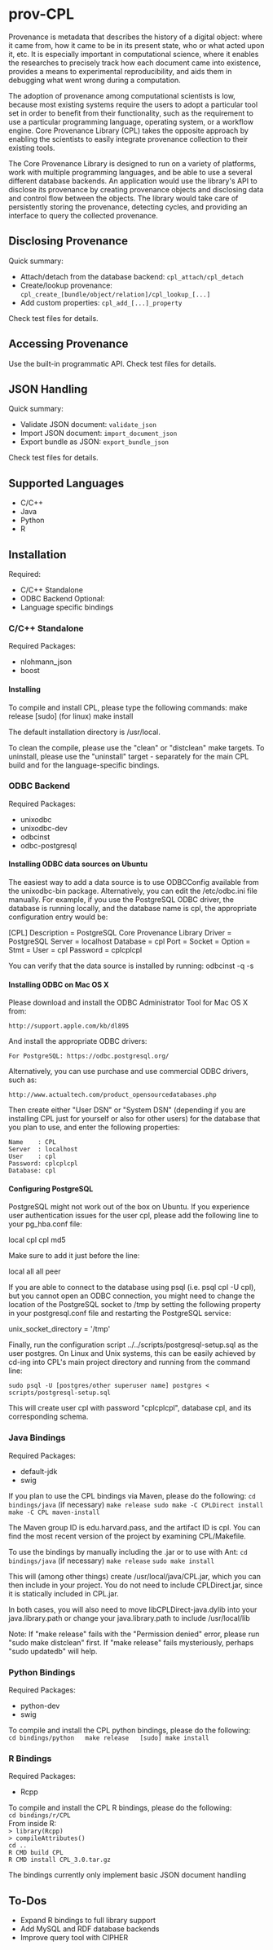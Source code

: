 # prov-CPL

Provenance is metadata that describes the history of a digital object: where it came from, how it came to be in its 
present state, who or what acted upon it, etc. It is especially important in computational science, where it enables 
the researches to precisely track how each document came into existence, provides a means to experimental reproducibility, 
and aids them in debugging what went wrong during a computation.

The adoption of provenance among computational scientists is low, because most existing systems require the users
to adopt a particular tool set in order to benefit from their functionality, such as the requirement to use a 
particular programming language, operating system, or a workflow engine. Core Provenance Library (CPL) takes the 
opposite approach by enabling the scientists to easily integrate provenance collection to their existing tools.

The Core Provenance Library is designed to run on a variety of platforms, work with multiple programming languages,
and be able to use a several different database backends. An application would use the library's API to disclose 
its provenance by creating provenance objects and disclosing data and control flow between the objects. The 
library would take care of persistently storing the provenance, detecting cycles, and providing 
an interface to query the collected provenance.

## Disclosing Provenance

Quick summary:
- Attach/detach from the database backend: `cpl_attach/cpl_detach`
- Create/lookup provenance: `cpl_create_[bundle/object/relation]/cpl_lookup_[...]`
- Add custom properties: `cpl_add_[...]_property`

Check test files for details.

## Accessing Provenance

Use the built-in programmatic API. Check test files for details.

## JSON Handling

Quick summary:
- Validate JSON document: `validate_json`
- Import JSON document: `import_document_json`
- Export bundle as JSON: `export_bundle_json`

Check test files for details.

## Supported Languages

* C/C++
* Java
* Python
* R

## Installation

Required:
* C/C++ Standalone
* ODBC Backend
Optional:
* Language specific bindings

### C/C++ Standalone

Required Packages:
- nlohmann_json
- boost

#### Installing 

To compile and install CPL, please type the following commands:
  make release
  [sudo] (for linux) make install

The default installation directory is /usr/local.

To clean the compile, please use the "clean" or "distclean" make targets.
To uninstall, please use the "uninstall" target - separately for the main
CPL build and for the language-specific bindings.
### ODBC Backend

Required Packages:
- unixodbc
- unixodbc-dev
- odbcinst
- odbc-postgresql

#### Installing ODBC data sources on Ubuntu

The easiest way to add a data source is to use ODBCConfig available from
the unixodbc-bin package. Alternatively, you can edit the /etc/odbc.ini file
manually. For example, if you use the PostgreSQL ODBC driver, the database is
running locally, and the database name is cpl, the appropriate configuration
entry would be:

[CPL]
Description     = PostgreSQL Core Provenance Library
Driver          = PostgreSQL
Server          = localhost
Database        = cpl
Port            = 
Socket          = 
Option          = 
Stmt            = 
User            = cpl
Password        = cplcplcpl

You can verify that the data source is installed by running: odbcinst -q -s

#### Installing ODBC on Mac OS X

Please download and install the ODBC Administrator Tool for Mac OS X from:

    http://support.apple.com/kb/dl895

And install the appropriate ODBC drivers:

    For PostgreSQL: https://odbc.postgresql.org/

Alternatively, you can use purchase and use commercial ODBC drivers, such as:

    http://www.actualtech.com/product_opensourcedatabases.php

Then create either "User DSN" or "System DSN" (depending if you are installing
CPL just for yourself or also for other users) for the database that you plan
to use, and enter the following properties:

    Name    : CPL
    Server  : localhost
    User    : cpl
    Password: cplcplcpl
    Database: cpl

#### Configuring PostgreSQL

PostgreSQL might not work out of the box on Ubuntu. If you experience user
authentication issues for the user cpl, please add the following line to your
pg_hba.conf file:

local   cpl             cpl                                     md5

Make sure to add it just before the line:

local   all             all                                     peer


If you are able to connect to the database using psql (i.e. psql cpl -U cpl),
but you cannot open an ODBC connection, you might need to change the location
of the PostgreSQL socket to /tmp by setting the following property in your
postgresql.conf file and restarting the PostgreSQL service:

unix_socket_directory = '/tmp'


Finally, run the configuration script ../../scripts/postgresql-setup.sql
as the user postgres. On Linux and Unix systems, this can be easily achieved
by cd-ing into CPL's main project directory and running from the command line:

    sudo psql -U [postgres/other superuser name] postgres < scripts/postgresql-setup.sql

This will create user cpl with password "cplcplcpl", database cpl, and its
corresponding schema.

### Java Bindings

Required Packages:
* default-jdk
* swig

If you plan to use the CPL bindings via Maven, please do the following:
  `cd bindings/java`      (if necessary)
  `make release
  sudo make -C CPLDirect install
  make -C CPL maven-install`

The Maven group ID is edu.harvard.pass, and the artifact ID is cpl. You can
find the most recent version of the project by examining CPL/Makefile.

To use the bindings by manually including the .jar or to use with Ant:
  `cd bindings/java`      (if necessary)
  `make release`
  `sudo make install`

This will (among other things) create /usr/local/java/CPL.jar, which you can
then include in your project. You do not need to include CPLDirect.jar, since
it is statically included in CPL.jar.

In both cases, you will also need to move libCPLDirect-java.dylib into your java.library.path 
or change your java.library.path to include /usr/local/lib

Note: If "make release" fails with the "Permission denied" error, please run
"sudo make distclean" first. If "make release" fails mysteriously, perhaps
"sudo updatedb" will help.

### Python Bindings

Required Packages:
* python-dev
* swig

To compile and install the CPL python bindings, please do the following:  
  `cd bindings/python  
  make release  
  [sudo] make install`
  
### R Bindings

Required Packages:
* Rcpp

To compile and install the CPL R bindings, please do the following:  
  `cd bindings/r/CPL`  
  From inside R:  
  `> library(Rcpp)`  
  `> compileAttributes()`  
  `cd ..`  
  `R CMD build CPL`  
  `R CMD install CPL_3.0.tar.gz`

The bindings currently only implement basic JSON document handling

## To-Dos

* Expand R bindings to full library support
* Add MySQL and RDF database backends
* Improve query tool with CIPHER


